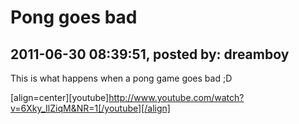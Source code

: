# Pong goes bad

## 2011-06-30 08:39:51, posted by: dreamboy

This is what happens when a pong game goes bad ;D  
   
   
 [align=center][youtube]http://www.youtube.com/watch?v=6Xky_IlZiqM&NR=1[/youtube][/align]
